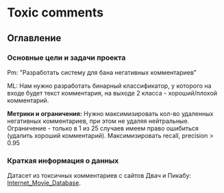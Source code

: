 # Toxic comments

## Оглавление

### Основные цели и задачи проекта
Pm: "Разработать систему для бана негативных комментариев"

ML: Нам нужно разработать бинарный классификатор, у которого на входе будет текст комментария, на выходе 2 класса - хороший/плохой комментарий.

**Метрики и ограничения:** Нужно максимизировать кол-во удаленных негативных комментариев, при этом не удаляя нейтральные. Ограничение - только в 1 из 25 случаев имеем право ошибиться (удалить хороший комментарий). Максимизировать recall, precision > 0.95

### Краткая информация о данных

Датасет из токсичных комментариев с сайтов Двач и Пикабу: [Internet_Movie_Database](https://www.kaggle.com/datasets/blackmoon/russian-language-toxic-comments).  

